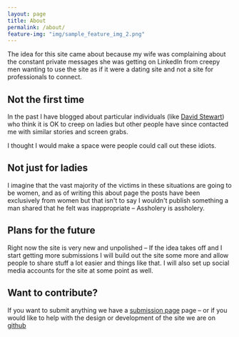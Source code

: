 ```yaml
---
layout: page
title: About
permalink: /about/
feature-img: "img/sample_feature_img_2.png"
---
```


The idea for this site came about because my wife was complaining about the constant private messages she was getting on LinkedIn from creepy men wanting to use the site as if it were a dating site and not a site for professionals to connect.

## Not the first time
In the past I have blogged about particular individuals (like [David Stewart](http://tosbourn.com/david-stewart-marketing-digital-solutions-thinks-ok-creep-females-linkedin/)) who think it is OK to creep on ladies but
other people have since contacted me with similar stories and screen grabs.

I thought I would make a space were people could call out these idiots.

## Not just for ladies
I imagine that the vast majority of the victims in these situations are going to be women, and as of writing this about page the posts have been exclusively from women but that isn't to say I wouldn't publish something
a man shared that he felt was inappropriate – Assholery is assholery.

## Plans for the future

Right now the site is very new and unpolished – If the idea takes off and I start getting more submissions I will build out the site some more and allow people to share stuff a lot easier and things like that. I will also
set up social media accounts for the site at some point as well.

## Want to contribute?

If you want to submit anything we have a [submission page](/submit/) page – or if you would like to help with the design or development of the site we are on [github](https://github.com/tosbourn/creepedin)
